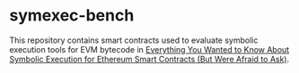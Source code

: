 # symexec-bench

This repository contains smart contracts used to evaluate symbolic execution tools for EVM bytecode in [Everything You Wanted to Know About Symbolic Execution for Ethereum Smart Contracts (But Were Afraid to Ask)](https://hackmd.io/@SaferMaker/EVM-Sym-Exec).
